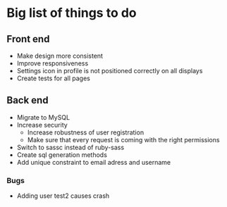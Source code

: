 # Big list of things to do

## Front end
- Make design more consistent
- Improve responsiveness
- Settings icon in profile is not positioned correctly on all displays
- Create tests for all pages

## Back end
- Migrate to MySQL
- Increase security
    - Increase robustness of user registration
    - Make sure that every request is coming with the right permissions
- Switch to sassc instead of ruby-sass
- Create sql generation methods
- Add unique constraint to email adress and username

### Bugs
- Adding user test2 causes crash

